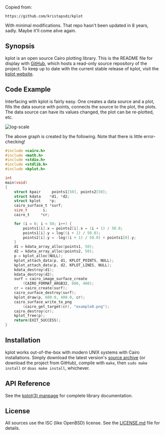 Copied from:

    https://github.com/kristapsdz/kplot

With minimal modifications. That repo hasn't been updated in 8 years, sadly.
Maybe it'll come alive again.




## Synopsis

kplot is an open source Cairo plotting library.
This is the README file for display with
[GitHub](https://www.github.com), which hosts a read-only source
repository of the project.
To keep up to date with the current stable release of kplot, visit the
[kplot website](https://kristaps.bsd.lv/kplot).

## Code Example

Interfacing with kplot is fairly easy.
One creates a data source and a plot, fills the data source with points,
connects the source to the plot, the plots.
The data source can have its values changed, the plot can be re-plotted,
etc.

![log-scale](https://kristaps.bsd.lv/kplot/example0.png)

The above graph is created by the following.
Note that there is little error-checking!

``` c
#include <cairo.h>
#include <math.h>
#include <stdio.h>
#include <stdlib.h>
#include <kplot.h>

int
main(void)
{
	struct kpair	 points1[50], points2[50];
	struct kdata	*d1, *d2;
	struct kplot	*p;
	cairo_surface_t	*surf;
	size_t		 i;
	cairo_t		*cr;

	for (i = 0; i < 50; i++) {
		points1[i].x = points2[i].x = (i + 1) / 50.0;
		points1[i].y = log((i + 1) / 50.0);
		points2[i].y = -log((i + 1) / 50.0) + points1[0].y;
	}
	d1 = kdata_array_alloc(points1, 50);
	d2 = kdata_array_alloc(points2, 50);
	p = kplot_alloc(NULL);
	kplot_attach_data(p, d1, KPLOT_POINTS, NULL);
	kplot_attach_data(p, d2, KPLOT_LINES, NULL);
	kdata_destroy(d1);
	kdata_destroy(d2);
	surf = cairo_image_surface_create
		(CAIRO_FORMAT_ARGB32, 600, 400);
	cr = cairo_create(surf);
	cairo_surface_destroy(surf);
	kplot_draw(p, 600.0, 400.0, cr);
	cairo_surface_write_to_png
		(cairo_get_target(cr), "example0.png");
	cairo_destroy(cr);
	kplot_free(p);
	return(EXIT_SUCCESS);
}
```

## Installation

kplot works out-of-the-box with modern UNIX systems with Cairo
installations.
Simply download the latest version's [source
archive](https://kristaps.bsd.lv/kplot/snapshots/kplot.tgz) (or download
the project from GitHub), compile with `make`, then `sudo make install` or
`doas make install`, whichever.

## API Reference

See the [kplot(3) manpage](https://kristaps.bsd.lv/kplot/kplot.3.html) for
complete library documentation.

## License

All sources use the ISC (like OpenBSD) license.
See the [LICENSE.md](LICENSE.md) file for details.
